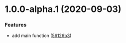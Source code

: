 # 1.0.0-alpha.1 (2020-09-03)


### Features

* add main function ([56126b3](https://github.com/seatentacle/components-report/commit/56126b37b0099f995f316c4abc30b0ac119428f6))
